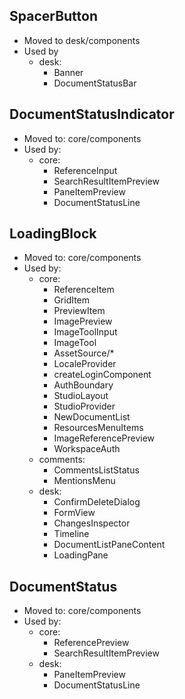 ## SpacerButton

- Moved to desk/components
- Used by
  - desk:
    - Banner
    - DocumentStatusBar

## DocumentStatusIndicator

- Moved to: core/components
- Used by:
  - core:
    - ReferenceInput
    - SearchResultItemPreview
    - PaneItemPreview
    - DocumentStatusLine

## LoadingBlock

- Moved to: core/components
- Used by:
  - core:
    - ReferenceItem
    - GridItem
    - PreviewItem
    - ImagePreview
    - ImageToolInput
    - ImageTool
    - AssetSource/\*
    - LocaleProvider
    - createLoginComponent
    - AuthBoundary
    - StudioLayout
    - StudioProvider
    - NewDocumentList
    - ResourcesMenuItems
    - ImageReferencePreview
    - WorkspaceAuth
  - comments:
    - CommentsListStatus
    - MentionsMenu
  - desk:
    - ConfirmDeleteDialog
    - FormView
    - ChangesInspector
    - Timeline
    - DocumentListPaneContent
    - LoadingPane

## DocumentStatus

- Moved to: core/components
- Used by:
  - core:
    - ReferencePreview
    - SearchResultItemPreview
  - desk:
    - PaneItemPreview
    - DocumentStatusLine
